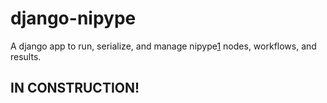 # django-nipype



A django app to run, serialize, and manage nipype[1] nodes, workflows, and results.


## IN CONSTRUCTION!



[1]: https://github.com/nipy/nipype
